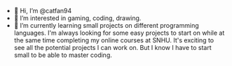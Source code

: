 - 👋 Hi, I’m @catfan94
- 👀 I’m interested in gaming, coding, drawing.
- 🌱 I’m currently learning small projects on different programming languages.
 I'm always looking for some easy projects to start on while at the same time completing my
online courses at SNHU. It's exciting to see all the potential projects I can work on.
But I know I have to start small to be able to master coding. 

<!---
catfan94/catfan94 is a ✨ special ✨ repository because its `README.md` (this file) appears on your GitHub profile.
You can click the Preview link to take a look at your changes.
--->
